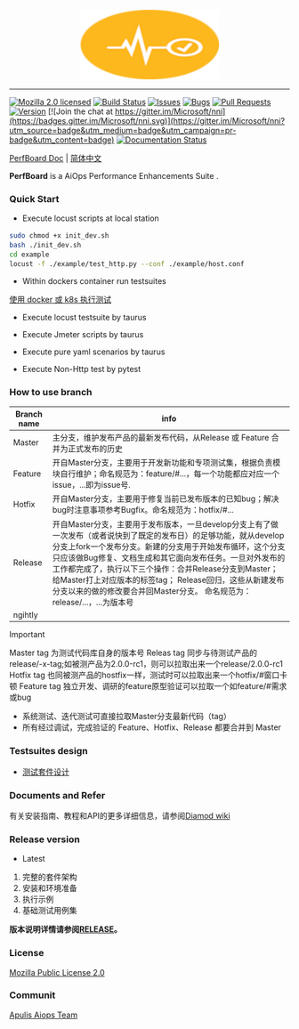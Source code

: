 
<p align="center">
<img src="docs/img/perfboard_logo.png" width="250"/>
</p>

-----------

[![Mozilla 2.0 licensed](https://img.shields.io/badge/license-MIT-brightgreen.svg)](LICENSE)
[![Build Status](https://msrasrg.visualstudio.com/NNIOpenSource/_apis/build/status/full%20test%20-%20linux?branchName=master)](https://msrasrg.visualstudio.com/NNIOpenSource/_build/latest?definitionId=62&branchName=master)
[![Issues](https://img.shields.io/github/issues-raw/Microsoft/nni.svg)](https://github.com/Microsoft/nni/issues?q=is%3Aissue+is%3Aopen)
[![Bugs](https://img.shields.io/github/issues/Microsoft/nni/bug.svg)](https://github.com/Microsoft/nni/issues?q=is%3Aissue+is%3Aopen+label%3Abug)
[![Pull Requests](https://img.shields.io/github/issues-pr-raw/Microsoft/nni.svg)](https://github.com/Microsoft/nni/pulls?q=is%3Apr+is%3Aopen)
[![Version](https://img.shields.io/github/release/Microsoft/nni.svg)](https://github.com/Microsoft/nni/releases) [![Join the chat at https://gitter.im/Microsoft/nni](https://badges.gitter.im/Microsoft/nni.svg)](https://gitter.im/Microsoft/nni?utm_source=badge&utm_medium=badge&utm_campaign=pr-badge&utm_content=badge)
[![Documentation Status](https://readthedocs.org/projects/nni/badge/?version=latest)](https://nni.readthedocs.io/en/latest/?badge=latest)

[PerfBoard Doc](README.md) | [简体中文](README_zh_CN.md)

**PerfBoard** is a AiOps Performance Enhancements Suite .


### Quick Start


* Execute locust scripts at local station

```bash
sudo chmod +x init_dev.sh
bash ./init_dev.sh
cd example
locust -f ./example/test_http.py --conf ./example/host.conf
```

* Within dockers container run testsuites

[使用 docker 或 k8s 执行测试](https://docs.locust.io/en/stable/running-locust-docker.html)

* Execute locust testsuite by taurus

* Execute Jmeter scripts by taurus

* Execute pure yaml scenarios by taurus

* Execute Non-Http test by pytest



### How to use branch


| Branch name |info|
| ----------- | -------------------------------------------------------------------- |
| Master      | 主分支，维护发布产品的最新发布代码，从Release 或 Feature 合并为正式发布的历史|
| Feature     | 开自Master分支，主要用于开发新功能和专项测试集，根据负责模块自行维护；命名规范为：feature/#...，每一个功能都应对应一个issue，...即为issue号. |
| Hotfix      |	开自Master分支，主要用于修复当前已发布版本的已知bug；解决bug时注意事项参考Bugfix。命名规范为：hotfix/#... |
| Release	  | 开自Master分支，主要用于发布版本，一旦develop分支上有了做一次发布（或者说快到了既定的发布日）的足够功能，就从develop分支上fork一个发布分支。新建的分支用于开始发布循环，这个分支只应该做Bug修复、文档生成和其它面向发布任务。一旦对外发布的工作都完成了，执行以下三个操作：合并Release分支到Master； 给Master打上对应版本的标签tag； Release回归，这些从新建发布分支以来的做的修改要合并回Master分支。 命名规范为：release/...，...为版本号|
| ngihtly     |

> [!IMPORTANT]
> Master tag 为测试代码库自身的版本号
> Releas tag 同步与待测试产品的release/-x-tag;如被测产品为2.0.0-rc1，则可以拉取出来一个release/2.0.0-rc1
> Hotfix tag 也同被测产品的hostfix一样，测试时可以拉取出来一个hotfix/#窗口卡顿
> Feature tag 独立开发、调研的feature原型验证可以拉取一个如feature/#需求或bug

* 系统测试、迭代测试可直接拉取Master分支最新代码（tag）
* 所有经过调试，完成验证的 Feature、Hotfix、Release 都要合并到 Master


### Testsuites design

* [测试套件设计](./docs/测试【表情】套件设计.md)

### Documents and Refer 

有关安装指南、教程和API的更多详细信息，请参阅[Diamod wiki](https://github.com/apulis/Diamond/wiki)

### Release version

* Latest

1. 完整的套件架构
2. 安装和环境准备
3. 执行示例
4. 基础测试用例集

**版本说明详情请参阅[RELEASE](./RELEASE.md)。**

### License

[Mozilla Public License 2.0](LICENSE)

### Communit

[Apulis Aiops Team](http://www.apulis.cn/index.php?s=/sys/cate/5.html)
